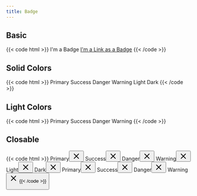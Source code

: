 ```yaml
---
title: Badge
---
```


## Basic

{{< code html >}}
<span class="badge badge-primary">I'm a Badge</span>
<a class="badge badge-primary" href="#">I'm a Link as a Badge</a>
{{< /code >}}

## Solid Colors

{{< code html >}}
<span class="badge badge-primary">Primary</span>
<span class="badge badge-success">Success</span>
<span class="badge badge-danger">Danger</span>
<span class="badge badge-warning">Warning</span>
<span class="badge badge-light">Light</span>
<span class="badge badge-dark">Dark</span>
{{< /code >}}

## Light Colors

{{< code html >}}
<span class="badge badge-light-primary">Primary</span>
<span class="badge badge-light-success">Success</span>
<span class="badge badge-light-danger">Danger</span>
<span class="badge badge-light-warning">Warning</span>
{{< /code >}}

## Closable

{{< code html >}}
<span class="badge badge-primary">Primary<button class="btn btn-xs btn-icon btn-primary badge-close"><svg xmlns="http://www.w3.org/2000/svg" width="24" height="24" viewBox="0 0 24 24" fill="none" stroke="currentColor" stroke-width="2" stroke-linecap="round" stroke-linejoin="round"><line x1="18" y1="6" x2="6" y2="18"></line><line x1="6" y1="6" x2="18" y2="18"></line></svg></button></span>
<span class="badge badge-success">Success<button class="btn btn-xs btn-icon btn-success badge-close"><svg xmlns="http://www.w3.org/2000/svg" width="24" height="24" viewBox="0 0 24 24" fill="none" stroke="currentColor" stroke-width="2" stroke-linecap="round" stroke-linejoin="round"><line x1="18" y1="6" x2="6" y2="18"></line><line x1="6" y1="6" x2="18" y2="18"></line></svg></button></span>
<span class="badge badge-danger">Danger<button class="btn btn-xs btn-icon btn-danger badge-close"><svg xmlns="http://www.w3.org/2000/svg" width="24" height="24" viewBox="0 0 24 24" fill="none" stroke="currentColor" stroke-width="2" stroke-linecap="round" stroke-linejoin="round"><line x1="18" y1="6" x2="6" y2="18"></line><line x1="6" y1="6" x2="18" y2="18"></line></svg></button></span>
<span class="badge badge-warning">Warning<button class="btn btn-xs btn-icon btn-warning badge-close"><svg xmlns="http://www.w3.org/2000/svg" width="24" height="24" viewBox="0 0 24 24" fill="none" stroke="currentColor" stroke-width="2" stroke-linecap="round" stroke-linejoin="round"><line x1="18" y1="6" x2="6" y2="18"></line><line x1="6" y1="6" x2="18" y2="18"></line></svg></button></span>
<span class="badge badge-light">Light<button class="btn btn-xs btn-icon btn-light badge-close"><svg xmlns="http://www.w3.org/2000/svg" width="24" height="24" viewBox="0 0 24 24" fill="none" stroke="currentColor" stroke-width="2" stroke-linecap="round" stroke-linejoin="round"><line x1="18" y1="6" x2="6" y2="18"></line><line x1="6" y1="6" x2="18" y2="18"></line></svg></button></span>
<span class="badge badge-dark">Dark<button class="btn btn-xs btn-icon btn-dark badge-close"><svg xmlns="http://www.w3.org/2000/svg" width="24" height="24" viewBox="0 0 24 24" fill="none" stroke="currentColor" stroke-width="2" stroke-linecap="round" stroke-linejoin="round"><line x1="18" y1="6" x2="6" y2="18"></line><line x1="6" y1="6" x2="18" y2="18"></line></svg></button></span>
<span class="badge badge-light-primary">Primary<button class="btn btn-xs btn-icon btn-light-primary badge-close"><svg xmlns="http://www.w3.org/2000/svg" width="24" height="24" viewBox="0 0 24 24" fill="none" stroke="currentColor" stroke-width="2" stroke-linecap="round" stroke-linejoin="round"><line x1="18" y1="6" x2="6" y2="18"></line><line x1="6" y1="6" x2="18" y2="18"></line></svg></button></span>
<span class="badge badge-light-success">Success<button class="btn btn-xs btn-icon btn-light-success badge-close"><svg xmlns="http://www.w3.org/2000/svg" width="24" height="24" viewBox="0 0 24 24" fill="none" stroke="currentColor" stroke-width="2" stroke-linecap="round" stroke-linejoin="round"><line x1="18" y1="6" x2="6" y2="18"></line><line x1="6" y1="6" x2="18" y2="18"></line></svg></button></span>
<span class="badge badge-light-danger">Danger<button class="btn btn-xs btn-icon btn-light-danger badge-close"><svg xmlns="http://www.w3.org/2000/svg" width="24" height="24" viewBox="0 0 24 24" fill="none" stroke="currentColor" stroke-width="2" stroke-linecap="round" stroke-linejoin="round"><line x1="18" y1="6" x2="6" y2="18"></line><line x1="6" y1="6" x2="18" y2="18"></line></svg></button></span>
<span class="badge badge-light-warning">Warning<button class="btn btn-xs btn-icon btn-light-warning badge-close"><svg xmlns="http://www.w3.org/2000/svg" width="24" height="24" viewBox="0 0 24 24" fill="none" stroke="currentColor" stroke-width="2" stroke-linecap="round" stroke-linejoin="round"><line x1="18" y1="6" x2="6" y2="18"></line><line x1="6" y1="6" x2="18" y2="18"></line></svg></span>
{{< /code >}}

